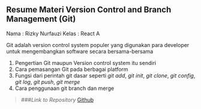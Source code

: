 ## Resume Materi Version Control and Branch Management (Git)

Nama : Rizky Nurfauzi 
Kelas : React A

Git adalah version control system populer yang digunakan para developer untuk mengembangkan software secara bersama-bersama
1. Pengertian Git maupun Version control system itu sendiri
2. Cara pemasangan Git pada berbagai platform
3. Fungsi dari perintah git dasar seperti *git add*, *git init*, *git clone*, *git config*, *git log*, *git push*, *git merge*
4. Cara penggunaan git branch dan merge

> ###*Link to Repository* [Github](https://github.com/Skmnkn/task-github-miniProject1)
